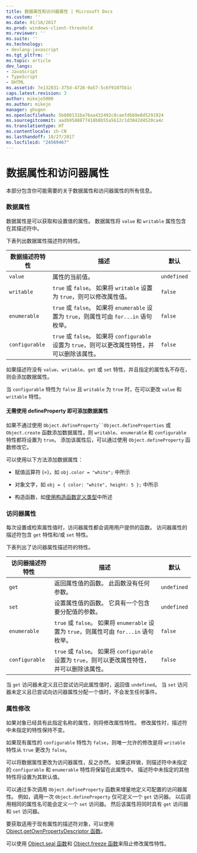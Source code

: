 ```yaml
---
title: 数据属性和访问器属性 | Microsoft Docs
ms.custom: ''
ms.date: 01/18/2017
ms.prod: windows-client-threshold
ms.reviewer: ''
ms.suite: ''
ms.technology:
- devlang-javascript
ms.tgt_pltfrm: ''
ms.topic: article
dev_langs:
- JavaScript
- TypeScript
- DHTML
ms.assetid: 7e132831-375d-4728-9a57-5c6f91075b1c
caps.latest.revision: 3
author: mikejo5000
ms.author: mikejo
manager: ghogen
ms.openlocfilehash: 5b800131ba76aa432492c0caefdbb9e8d5291924
ms.sourcegitcommit: aadb9588877418b8b55a5612c1d3842d4520ca4c
ms.translationtype: HT
ms.contentlocale: zh-CN
ms.lasthandoff: 10/27/2017
ms.locfileid: "24569467"
---
```

# <a name="data-properties-and-accessor-properties"></a>数据属性和访问器属性
本部分包含你可能需要的关于数据属性和访问器属性的所有信息。  
  
### <a name="data-properties"></a>数据属性  
 数据属性是可以获取和设置值的属性。 数据属性将 `value` 和 `writable` 属性包含在其描述符中。  
  
 下表列出数据属性描述符的特性。  
  
|数据描述符特性|描述|默认|  
|-------------------------------|-----------------|-------------|  
|`value`|属性的当前值。|`undefined`|  
|`writable`|`true` 或 `false`。 如果将 `writable` 设置为 `true`，则可以修改属性值。|`false`|  
|`enumerable`|`true` 或 `false`。 如果将 `enumerable` 设置为 `true`，则属性可由 `for...in` 语句枚举。|`false`|  
|`configurable`|`true` 或 `false`。 如果将 `configurable` 设置为 `true`，则可以更改属性特性，并可以删除该属性。|`false`|  
  
 如果描述符没有 `value`、`writable`、`get` 或 `set` 特性，并且指定的属性名不存在，则会添加数据属性。  
  
 当 `configurable` 特性为 `false` 且 `writable` 为 `true` 时，在可以更改 `value` 和 `writable` 特性。  
  
#### <a name="data-properties-added-without-using-defineproperty"></a>无需使用 defineProperty 即可添加数据属性  
 如果不通过使用 `Object.defineProperty``Object.defineProperties` 或 `Object.create` 函数添加数据属性，则 `writable`、`enumerable` 和 `configurable` 特性都将设置为 `true`。 添加该属性后，可以通过使用 `Object.defineProperty` 函数修改它。  
  
 可以使用以下方法添加数据属性：  
  
-   赋值运算符 (=)，如 `obj.color = "white";` 中所示  
  
-   对象文字，如 `obj = { color: "white", height: 5 };` 中所示  
  
-   构造函数，如[使用构造函数定义类型](../../javascript/advanced/using-constructors-to-define-types.md)中所述  
  
### <a name="accessor-properties"></a>访问器属性  
 每次设置或检索属性值时，访问器属性都会调用用户提供的函数。 访问器属性的描述符包含 `get` 特性和/或 `set` 特性。  
  
 下表列出了访问器属性描述符的特性。  
  
|访问器描述符特性|描述|默认|  
|-----------------------------------|-----------------|-------------|  
|`get`|返回属性值的函数。 此函数没有任何参数。|`undefined`|  
|`set`|设置属性值的函数。 它具有一个包含要分配值的参数。|`undefined`|  
|`enumerable`|`true` 或 `false`。 如果将 `enumerable` 设置为 `true`，则属性可由 `for...in` 语句枚举。|`false`|  
|`configurable`|`true` 或 `false`。 如果将 `configurable` 设置为 `true`，则可以更改属性特性，并可以删除该属性。|`false`|  
  
 当 `get` 访问器未定义且已尝试访问此属性值时，返回值 `undefined`。 当 `set` 访问器未定义且已尝试向访问器属性分配一个值时，不会发生任何事件。  
  
### <a name="property-modifications"></a>属性修改  
 如果对象已经具有此指定名称的属性，则将修改属性特性。 修改属性时，描述符中未指定的特性保持不变。  
  
 如果现有属性的 `configurable` 特性为 `false`，则唯一允许的修改是将 `writable` 特性从 `true` 更改为 `false`。  
  
 可以将数据属性更改为访问器属性，反之亦然。 如果这样做，则描述符中未指定的 `configurable` 和 `enumerable` 特性将保留在此属性中。 描述符中未指定的其他特性将设置为其默认值。  
  
 可以通过多次调用 `Object.defineProperty` 函数来增量地定义可配置的访问器属性。 例如，调用一次 `Object.defineProperty` 仅可定义一个 `get` 访问器。 以后调用相同的属性名可能会定义一个 `set` 访问器。 然后该属性将同时具有 `get` 访问器和 `set` 访问器。  
  
 要获取适用于现有属性的描述符对象，可以使用 [Object.getOwnPropertyDescriptor 函数](../../javascript/reference/object-getownpropertydescriptor-function-javascript.md)。  
  
 可以使用 [Object.seal 函数](../../javascript/reference/object-seal-function-javascript.md)和 [Object.freeze 函数](../../javascript/reference/object-freeze-function-javascript.md)来阻止修改属性特性。